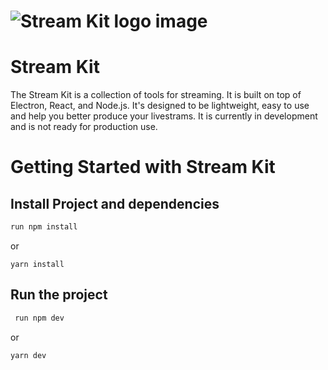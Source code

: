 # ![Stream Kit logo image](/.github/assets/cover.png)

# Stream Kit

The Stream Kit is a collection of tools for streaming. It is built on top of Electron, React, and Node.js. It's designed to be lightweight, easy to use and help you better produce your livestrams. It is currently in development and is not ready for production use.

# Getting Started with Stream Kit

## Install Project and dependencies

```bash
run npm install
```

or

```
yarn install
```

## Run the project

```bash
 run npm dev
```

or

```bash
yarn dev
```
